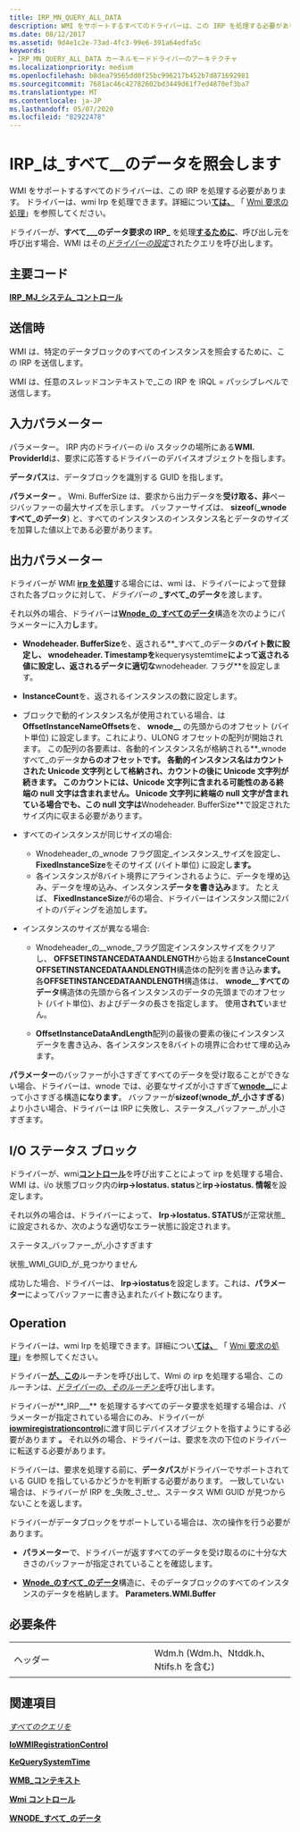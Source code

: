 ```yaml
---
title: IRP_MN_QUERY_ALL_DATA
description: WMI をサポートするすべてのドライバーは、この IRP を処理する必要があります。
ms.date: 08/12/2017
ms.assetid: 9d4e1c2e-73ad-4fc3-99e6-391a64edfa5c
keywords:
- IRP_MN_QUERY_ALL_DATA カーネルモードドライバーのアーキテクチャ
ms.localizationpriority: medium
ms.openlocfilehash: b8dea79565dd0f25bc996217b452b7d871692981
ms.sourcegitcommit: 7681ac46c42782602bd3449d61f7ed4870ef3ba7
ms.translationtype: MT
ms.contentlocale: ja-JP
ms.lasthandoff: 05/07/2020
ms.locfileid: "82922478"
---
```

# <a name="irp_mn_query_all_data"></a>IRP\_は\_すべて\_\_のデータを照会します


WMI をサポートするすべてのドライバーは、この IRP を処理する必要があります。 ドライバーは、wmi Irp を処理できます。詳細につい[**ては、**](https://docs.microsoft.com/windows-hardware/drivers/ddi/wmilib/nf-wmilib-wmisystemcontrol) 「 [Wmi 要求の処理](https://docs.microsoft.com/windows-hardware/drivers/kernel/handling-wmi-requests)」を参照してください。

ドライバーが、**すべて\_\_\_のデータ要求の IRP\_** を処理[**するために**](https://docs.microsoft.com/windows-hardware/drivers/ddi/wmilib/nf-wmilib-wmisystemcontrol)、呼び出し元を呼び出す場合、WMI はその[*ドライバーの設定*](https://docs.microsoft.com/windows-hardware/drivers/ddi/wmilib/nc-wmilib-wmi_query_datablock_callback)されたクエリを呼び出します。

<a name="major-code"></a>主要コード
----------

[**IRP\_MJ\_システム\_コントロール**](irp-mj-system-control.md)

<a name="when-sent"></a>送信時
---------

WMI は、特定のデータブロックのすべてのインスタンスを照会するために、この IRP を送信します。

WMI は、任意のスレッドコンテキストで\_この IRP を IRQL = パッシブレベルで送信します。

## <a name="input-parameters"></a>入力パラメーター


パラメーター。 IRP 内のドライバーの i/o スタックの場所にある**WMI. ProviderId**は、要求に応答するドライバーのデバイスオブジェクトを指します。

**データパス**は、データブロックを識別する GUID を指します。

**パラメーター** 。 Wmi. BufferSize は、要求から出力データを**受け取る、非**ページバッファーの最大サイズを示します。 バッファーサイズは、 **sizeof**(**\_wnode すべて\_のデータ**) と、すべてのインスタンスのインスタンス名とデータのサイズを加算した値以上である必要があります。

## <a name="output-parameters"></a>出力パラメーター


ドライバーが WMI [**irp を処理**](https://docs.microsoft.com/windows-hardware/drivers/ddi/wmilib/nf-wmilib-wmisystemcontrol)する場合には、wmi は、ドライバーによって登録された各ブロックに対して、*ドライバーの* **\_すべて\_のデータ**を渡します。

それ以外の場合、ドライバーは[**Wnode\_の\_すべてのデータ**](https://docs.microsoft.com/windows-hardware/drivers/ddi/wmistr/ns-wmistr-tagwnode_all_data)構造を次のようにパラメーターに入力**し**ます。

-   **Wnodeheader. BufferSize**を、返される**\_すべて\_のデータ**のバイト数に設定し、 **wnodeheader. Timestamp**を**kequerysystemtime**によって返される値に設定し、返されるデータに適切な**wnodeheader. フラグ**を設定します。

-   **InstanceCount**を、返されるインスタンスの数に設定します。

-   ブロックで動的インスタンス名が使用されている場合、は**OffsetInstanceNameOffsets**を、 **wnode\_\_** の先頭からのオフセット (バイト単位) に設定します。これにより、ULONG オフセットの配列が開始されます。 この配列の各要素は、各動的インスタンス名が格納される**\_wnode すべて\_のデータ**からのオフセットです。 各動的インスタンス名はカウントされた Unicode 文字列として格納され、カウントの後に Unicode 文字列が続きます。 このカウントには、Unicode 文字列に含まれる可能性のある終端の null 文字は含まれません。 Unicode 文字列に終端の null 文字が含まれている場合でも、この null 文字は**Wnodeheader. BufferSize**で設定されたサイズ内に収まる必要があります。

-   すべてのインスタンスが同じサイズの場合:
    -   Wnodeheader\_の\_wnode フラグ固定\_インスタンス\_サイズを設定し、 **FixedInstanceSize**をそのサイズ (バイト単位) に設定し**ます。**
    -   各インスタンスが8バイト境界にアラインされるように、データを埋め込み、データを埋め込み、インスタンス**データを書き込み**ます。 たとえば、 **FixedInstanceSize**が6の場合、ドライバーはインスタンス間に2バイトのパディングを追加します。
-   インスタンスのサイズが異なる場合:
    -   Wnodeheader\_の\_\_wnode\_フラグ固定インスタンスサイズをクリアし、 **OFFSETINSTANCEDATAANDLENGTH**から始まる**InstanceCount** **OFFSETINSTANCEDATAANDLENGTH**構造体の配列を書き込み**ます。** 各**OFFSETINSTANCEDATAANDLENGTH**構造体は、 **wnode\_\_すべてのデータ**構造体の先頭から各インスタンスのデータの先頭までのオフセット (バイト単位)、およびデータの長さを指定します。 使用**されて**いません。

    -   **OffsetInstanceDataAndLength**配列の最後の要素の後にインスタンスデータを書き込み、各インスタンスを8バイトの境界に合わせて埋め込みます。

**パラメーター**のバッファーが小さすぎてすべてのデータを受け取ることができない場合、ドライバーは、wnode では、必要なサイズが小さすぎて[**wnode\_\_**](https://docs.microsoft.com/windows-hardware/drivers/ddi/wmistr/ns-wmistr-tagwnode_too_small)によって小さすぎる構造**になります**。 バッファーが**sizeof**(**wnode\_が\_小さすぎる**) より小さい場合、ドライバーは IRP に失敗し、ステータス\_バッファー\_が\_小さすぎます。

## <a name="io-status-block"></a>I/O ステータス ブロック


ドライバーが、wmi[**コントロール**](https://docs.microsoft.com/windows-hardware/drivers/ddi/wmilib/nf-wmilib-wmisystemcontrol)を呼び出すことによって irp を処理する場合、WMI は、i/o 状態ブロック内の**irp-&gt;Iostatus. status**と**irp-&gt;iostatus. 情報**を設定します。

それ以外の場合は、ドライバーによって、 **Irp-&gt;Iostatus. STATUS**が正常状態\_に設定されるか、次のような適切なエラー状態に設定されます。

ステータス\_バッファー\_が\_小さすぎます

状態\_WMI\_GUID\_が\_見つかりません

成功した場合、ドライバーは、 **Irp-&gt;iostatus**を設定します。これは、**パラメーター**によってバッファーに書き込まれたバイト数になります。

<a name="operation"></a>Operation
---------

ドライバーは、wmi Irp を処理できます。詳細につい[**ては、**](https://docs.microsoft.com/windows-hardware/drivers/ddi/wmilib/nf-wmilib-wmisystemcontrol) 「 [Wmi 要求の処理](https://docs.microsoft.com/windows-hardware/drivers/kernel/handling-wmi-requests)」を参照してください。

ドライバー[**が、この**](https://docs.microsoft.com/windows-hardware/drivers/ddi/wmilib/nf-wmilib-wmisystemcontrol)ルーチンを呼び出して、Wmi の irp を処理する場合、このルーチンは、[*ドライバーの、そのルーチンを*](https://docs.microsoft.com/windows-hardware/drivers/ddi/wmilib/nc-wmilib-wmi_query_datablock_callback)呼び出します。

ドライバーが**\_IRP\_\_\_** を処理するすべてのデータ要求を処理する場合は、パラメーターが指定されている場合にのみ、ドライバーが[**iowmiregistrationcontrol**](https://docs.microsoft.com/windows-hardware/drivers/ddi/wdm/nf-wdm-iowmiregistrationcontrol)に渡す同じデバイスオブジェクトを指すようにする必要があります **。** それ以外の場合、ドライバーは、要求を次の下位のドライバーに転送する必要があります。

ドライバーは、要求を処理する前に、**データパス**がドライバーでサポートされている GUID を指しているかどうかを判断する必要があります。 一致していない場合は、ドライバーが IRP を\_失敗\_さ\_せ\_、ステータス WMI GUID が見つからないことを返します。

ドライバーがデータブロックをサポートしている場合は、次の操作を行う必要があります。

-   **パラメーター**で、ドライバーが返すすべてのデータを受け取るのに十分な大きさのバッファーが指定されていることを確認します。

-   [**Wnode\_のすべて\_のデータ**](https://docs.microsoft.com/windows-hardware/drivers/ddi/wmistr/ns-wmistr-tagwnode_all_data)構造に、そのデータブロックのすべてのインスタンスのデータを格納します。 **Parameters.WMI.Buffer**

<a name="requirements"></a>必要条件
------------

<table>
<colgroup>
<col width="50%" />
<col width="50%" />
</colgroup>
<tbody>
<tr class="odd">
<td><p>ヘッダー</p></td>
<td>Wdm.h (Wdm.h、Ntddk.h、Ntifs.h を含む)</td>
</tr>
</tbody>
</table>

## <a name="see-also"></a>関連項目


[*すべてのクエリを*](https://docs.microsoft.com/windows-hardware/drivers/ddi/wmilib/nc-wmilib-wmi_query_datablock_callback)

[**IoWMIRegistrationControl**](https://docs.microsoft.com/windows-hardware/drivers/ddi/wdm/nf-wdm-iowmiregistrationcontrol)

[**KeQuerySystemTime**](https://docs.microsoft.com/windows-hardware/drivers/ddi/wdm/nf-wdm-kequerysystemtime)

[**WMB\_コンテキスト**](https://docs.microsoft.com/windows-hardware/drivers/ddi/wmilib/ns-wmilib-_wmilib_context)

[**Wmi コントロール**](https://docs.microsoft.com/windows-hardware/drivers/ddi/wmilib/nf-wmilib-wmisystemcontrol)

[**WNODE\_すべて\_のデータ**](https://docs.microsoft.com/windows-hardware/drivers/ddi/wmistr/ns-wmistr-tagwnode_all_data)

 

 




